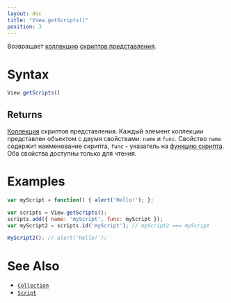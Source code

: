 ```yaml
---
layout: doc
title: "View.getScripts()"
position: 3
---
```


Возвращает [коллекцию](../../Collection/) [скриптов представления](../../Script/).

# Syntax

```js
View.getScripts()
```

## Returns

[Коллекция](../../Collection/) скриптов представления. Каждый элемент коллекции представлен объектом
с двумя свойствами: `name` и `func`. Свойство `name` содержит наименование скрипта, `func` - указатель
на [функцию скрипта](../../Script/). Оба свойства доступны только для чтения.

# Examples

```js
var myScript = function() { alert('Hello!'); };

var scripts = View.getScripts();
scripts.add({ name: 'myScript', func: myScript });
var myScript2 = scripts.id('myScript'); // myScript2 === myScript

myScript2(); // alert('Hello!');
```

# See Also

* [`Collection`](../../Collection/)
* [`Script`](../../Script/)
